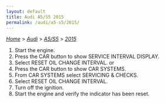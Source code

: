 ```yaml
---
layout: default
title: Audi A5/S5 2015
permalink: /audi/a5-s5/2015/
---
```

[*Home*](/) > [*Audi*](/audi/) > [*A5/S5*](/audi/a5-s5/) > [*2015*](/audi/a5-s5/2015/)
1. Start the engine.
2. Press the CAR button to show SERVICE INTERVAL DISPLAY.
3. Select RESET OIL CHANGE INTERVAL.
or
2. Press the CAR button to show CAR SYSTEMS.
3. From CAR SYSTEMS select SERVICING & CHECKS.
4. Select RESET OIL CHANGE INTERVAL.
5. Turn off the ignition.
6. Start the engine and verify the indicator has been reset.